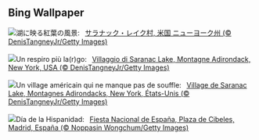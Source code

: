 ## Bing Wallpaper
![](https://www.bing.com/th?id=OHR.SaranacLake_JA-JP8002477019_UHD.jpg&w=1000)湖に映る紅葉の風景:&nbsp;&ensp;[サラナック・レイク村, 米国 ニューヨーク州 (© DenisTangneyJr/Getty Images)](https://www.bing.com/th?id=OHR.SaranacLake_JA-JP8002477019_UHD.jpg)
<br><br/>
![](https://www.bing.com/th?id=OHR.SaranacLake_IT-IT9519344894_UHD.jpg&w=1000)Un respiro più la(r)go:&nbsp;&ensp;[Villaggio di Saranac Lake, Montagne Adirondack, New York, USA (© DenisTangneyJr/Getty Images)](https://www.bing.com/th?id=OHR.SaranacLake_IT-IT9519344894_UHD.jpg)
<br><br/>
![](https://www.bing.com/th?id=OHR.SaranacLake_FR-FR2186767346_UHD.jpg&w=1000)Un village américain qui ne manque pas de souffle:&nbsp;&ensp;[Village de Saranac Lake, Montagnes Adirondacks, New York, États-Unis (© DenisTangneyJr/Getty Images)](https://www.bing.com/th?id=OHR.SaranacLake_FR-FR2186767346_UHD.jpg)
<br><br/>
![](https://www.bing.com/th?id=OHR.DaySpain_ES-ES2088635486_UHD.jpg&w=1000)Día de la Hispanidad:&nbsp;&ensp;[Fiesta Nacional de España, Plaza de Cibeles, Madrid, España (© Noppasin Wongchum/Getty Images)](https://www.bing.com/th?id=OHR.DaySpain_ES-ES2088635486_UHD.jpg)
<br><br/>
